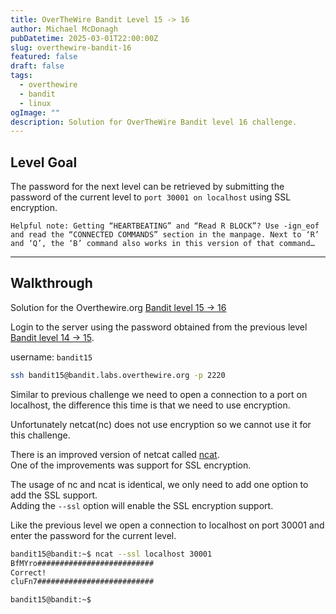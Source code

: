 ```yaml
---
title: OverTheWire Bandit Level 15 -> 16
author: Michael McDonagh
pubDatetime: 2025-03-01T22:00:00Z
slug: overthewire-bandit-16
featured: false
draft: false
tags:
  - overthewire
  - bandit
  - linux
ogImage: ""
description: Solution for OverTheWire Bandit level 16 challenge.
---
```


## Level Goal

The password for the next level can be retrieved by submitting the password of the current level to `port 30001 on localhost` using SSL encryption.

`Helpful note: Getting “HEARTBEATING” and “Read R BLOCK”? Use -ign_eof and read the “CONNECTED COMMANDS” section in the manpage. Next to ‘R’ and ‘Q’, the ‘B’ command also works in this version of that command…`

---

## Walkthrough

Solution for the Overthewire.org [Bandit level 15 -> 16](https://overthewire.org/wargames/bandit/bandit16.html)

Login to the server using the password obtained from the previous level [Bandit level 14 -> 15](/posts/overthewire-bandit-15).  

username: `bandit15`  

```bash
ssh bandit15@bandit.labs.overthewire.org -p 2220
```

Similar to previous challenge we need to open a connection to a port on localhost, the difference this time is that we need to use encryption.  

Unfortunately netcat(nc) does not use encryption so we cannot use it for this challenge.

There is an improved version of netcat called [ncat](https://nmap.org/ncat/).  
One of the improvements was support for SSL encryption.  

The usage of nc and ncat is identical, we only need to add one option to add the SSL support.  
Adding the `--ssl` option will enable the SSL encryption support.

Like the previous level we open a connection to localhost on port 30001 and enter the password for the current level.

```bash
bandit15@bandit:~$ ncat --ssl localhost 30001
BfMYro##########################
Correct!
cluFn7##########################

bandit15@bandit:~$ 
```
